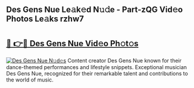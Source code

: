 ## Des Gens Nue Le𝚊k𝚎d N𝚞𝚍e - Part-zQG Vid𝚎o Photos Le𝚊ks rzhw7

# <h2><a href="http://fb8atr.evod.top/?m=Des+Gens+Nue">🔗 👉🔴 Des Gens Nue Vid𝚎o Ph𝚘t𝚘s</a></h2>

[![Des Gens Nue N𝚞d𝚎s](https://i.imgur.com/8V9OHl7.gif)](http://fb8atr.evod.top/?m=Des+Gens+Nue)
Content creator Des Gens Nue known for their dance-themed performances and lifestyle snippets. Exceptional musician Des Gens Nue, recognized for their remarkable talent and contributions to the world of music. 
